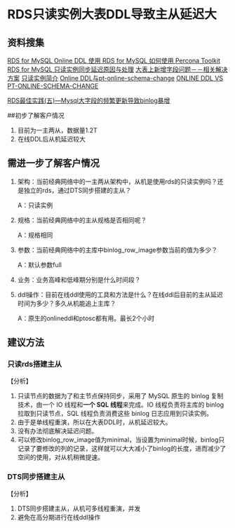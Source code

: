 # RDS只读实例大表DDL导致主从延迟大

## 资料搜集

[RDS for MySQL Online DDL 使用 ](https://help.aliyun.com/knowledge_detail/41733.html)
[RDS for MySQL 如何使用 Percona Toolkit](https://help.aliyun.com/knowledge_detail/41734.html)
[RDS for MySQL 只读实例同步延迟原因与处理](https://help.aliyun.com/knowledge_detail/41767.html)
[大表上新增字段问题－－相关解决方案](http://blog.csdn.net/sollion/article/details/6095931)
[只读实例简介]( https://help.aliyun.com/document_detail/26136.html?spm=5176.2020520104.200.7.75e47270RwLjA7)
[Online DDL与pt-online-schema-change](http://www.cnblogs.com/zengkefu/p/5671661.html)
[ONLINE DDL VS PT-ONLINE-SCHEMA-CHANGE](http://www.fromdual.com/online-ddl_vs_pt-online-schema-change)

[RDS最佳实践(五)—Mysql大字段的频繁更新导致binlog暴增](https://m.th7.cn/show/51/201408/66846.html)

##初步了解客户情况

1. 目前为一主两从，数据量1.2T
2. 在线DDL后从机延迟较大

## 需进一步了解客户情况

1. 架构：当前经典网络中的一主两从架构中，从机是使用rds的只读实例吗？还是独立的rds，通过DTS同步搭建的主从？

   A：只读实例

2. 规格：当前经典网络中的主从规格是否相同呢？

   A：规格相同

3. 参数：当前经典网络中的主库中binlog_row_image参数当前的值为多少？

   A：默认参数full

4. 业务：业务高峰和低峰期分别是什么时间段？

5. ddl操作：目前在线ddl使用的工具和方法是什么？在线ddl后目前的主从延迟时间为多少？多久从机能追上主库？

   A：原生的onlineddl和ptosc都有用。最长2个小时



## 建议方法

### 只读rds搭建主从

【分析】

1. 只读节点的数据为了和主节点保持同步，采用了 MySQL 原生的 binlog 复制技术，由一个 IO 线程和**一个 SQL 线程**来完成。IO 线程负责将主库的 binlog 拉取到只读节点，SQL 线程负责消费这些 binlog 日志应用到只读实例。
2. 由于是单线程重演，所以在大表DDL时，从机延迟较大。
3. 没有办法彻底解决延迟问题。
4. 可以修改binlog_row_image值为minimal，当设置为minimal时候，binlog只记录了要修改的列的记录，这样就可以大大减小了binlog的长度，进而减少了空间的使用，对从机稍微提速。

### DTS同步搭建主从

【分析】

1. DTS同步搭建主从，从机可多线程重演，并发
2. 避免在高分期进行在线ddl操作